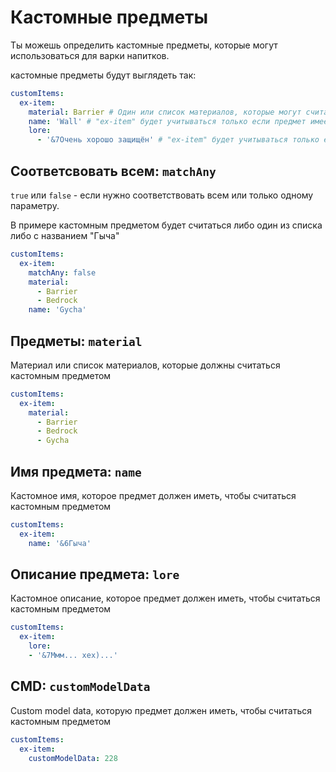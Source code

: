 # Кастомные предметы 

Ты можешь определить кастомные предметы, которые могут использоваться для варки напитков.

кастомные предметы будут выглядеть так:

```yaml
customItems:
  ex-item:
    material: Barrier # Один или список материалов, которые могут считаться "ex-item"
    name: 'Wall' # "ex-item" будет учитываться только если предмет имеет имя "Wall"
    lore:
      - '&7Очень хорошо защищён' # "ex-item" будет учитываться только если предмет имеет описание "&7Очень хорошо защищён"
```

## Соответсвовать всем: `matchAny`

`true` или `false` - если нужно соответствовать всем или только одному параметру.

В примере кастомным предметом будет считаться либо один из списка либо с названием "Гыча"

```yaml
customItems:
  ex-item:
    matchAny: false
    material: 
      - Barrier
      - Bedrock
    name: 'Gycha'
```

## Предметы: `material`

Материал или список материалов, которые должны считаться кастомным предметом

```yaml
customItems:
  ex-item:
    material: 
      - Barrier
      - Bedrock
      - Gycha
```

## Имя предмета: `name`

Кастомное имя, которое предмет должен иметь, чтобы считаться кастомным предметом

```yaml
customItems:
  ex-item:
    name: '&6Гыча'
```

## Описание предмета: `lore`

Кастомное описание, которое предмет должен иметь, чтобы считаться кастомным предметом

```yaml
customItems:
  ex-item:
    lore:
    - '&7Ммм... хех)...'
```

## CMD: `customModelData`

Custom model data, которую предмет должен иметь, чтобы считаться кастомным предметом

```yaml
customItems:
  ex-item:
    customModelData: 228
```